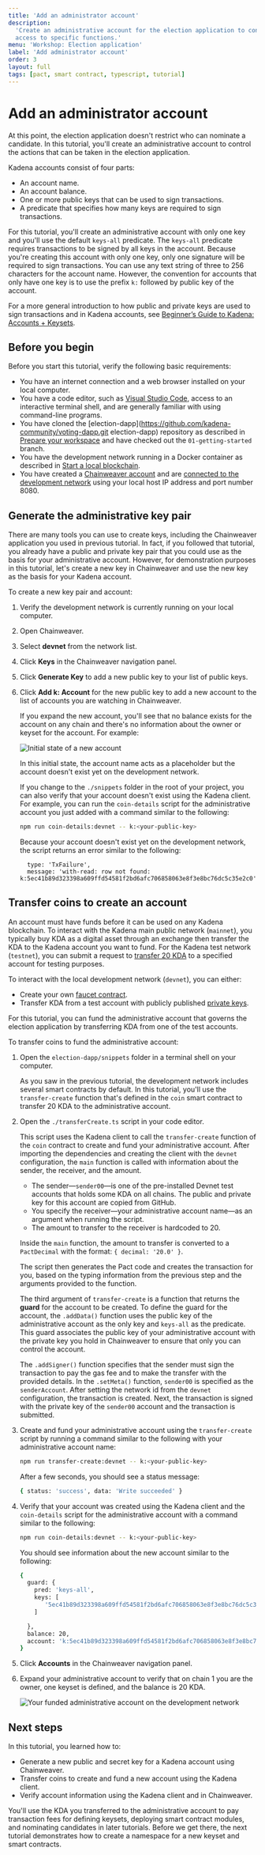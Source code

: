 ```yaml
---
title: 'Add an administrator account'
description:
  'Create an administrative account for the election application to control
  access to specific functions.'
menu: 'Workshop: Election application'
label: 'Add administrator account'
order: 3
layout: full
tags: [pact, smart contract, typescript, tutorial]
---
```


# Add an administrator account

At this point, the election application doesn't restrict who can nominate a
candidate. In this tutorial, you'll create an administrative account to control
the actions that can be taken in the election application.

Kadena accounts consist of four parts:

- An account name.
- An account balance.
- One or more public keys that can be used to sign transactions.
- A predicate that specifies how many keys are required to sign transactions.

For this tutorial, you'll create an administrative account with only one key and
you'll use the default `keys-all` predicate. The `keys-all` predicate requires
transactions to be signed by all keys in the account. Because you're creating
this account with only one key, only one signature will be required to sign
transactions. You can use any text string of three to 256 characters for the
account name. However, the convention for accounts that only have one key is to
use the prefix `k:` followed by public key of the account.

For a more general introduction to how public and private keys are used to sign
transactions and in Kadena accounts, see
[Beginner’s Guide to Kadena: Accounts + Keysets](/blogchain/2020/beginners-guide-to-kadena-accounts-keysets-2020-01-14).

## Before you begin

Before you start this tutorial, verify the following basic requirements:

- You have an internet connection and a web browser installed on your local
  computer.
- You have a code editor, such as
  [Visual Studio Code](https://code.visualstudio.com/download), access to an
  interactive terminal shell, and are generally familiar with using command-line
  programs.
- You have cloned the
  [election-dapp](https://github.com/kadena-community/voting-dapp.git
  election-dapp) repository as described in
  [Prepare your workspace](/build/guides/election-dapp-tutorial/prepare-your-workspace)
  and have checked out the `01-getting-started` branch.
- You have the development network running in a Docker container as described in
  [Start a local blockchain](/build/guides/election-dapp-tutorial/start-a-local-blockchain).
- You have created a
  [Chainweaver account](/build/guides/election-dapp-tutorial/start-a-local-blockchain#create-a-chainweaver-accounth-214253667)
  and are
  [connected to the development network](/build/guides/election-dapp-tutorial/start-a-local-blockchain#connect-to-the-development-networkh1207030923)
  using your local host IP address and port number 8080.

## Generate the administrative key pair

There are many tools you can use to create keys, including the Chainweaver
application you used in previous tutorial. In fact, if you followed that
tutorial, you already have a public and private key pair that you could use as
the basis for your administrative account. However, for demonstration purposes
in this tutorial, let's create a new key in Chainweaver and use the new key as
the basis for your Kadena account.

To create a new key pair and account:

1. Verify the development network is currently running on your local computer.

2. Open Chainweaver.

3. Select **devnet** from the network list.

4. Click **Keys** in the Chainweaver navigation panel.

5. Click **Generate Key** to add a new public key to your list of public keys.

6. Click **Add k: Account** for the new public key to add a new account to the
   list of accounts you are watching in Chainweaver.

   If you expand the new account, you'll see that no balance exists for the
   account on any chain and there's no information about the owner or keyset for
   the account. For example:

   ![Initial state of a new account](/assets/docs/election-workshop/new-admin-account.png)

   In this initial state, the account name acts as a placeholder but the account
   doesn't exist yet on the development network.

   If you change to the `./snippets` folder in the root of your project, you can
   also verify that your account doesn't exist using the Kadena client. For
   example, you can run the `coin-details` script for the administrative account
   you just added with a command similar to the following:

   ```bash
   npm run coin-details:devnet -- k:<your-public-key>
   ```

   Because your account doesn't exist yet on the development network, the script
   returns an error similar to the following:

   ```text
     type: 'TxFailure',
     message: 'with-read: row not found: k:5ec41b89d323398a609ffd54581f2bd6afc706858063e8f3e8bc76dc5c35e2c0',
   ```

## Transfer coins to create an account

An account must have funds before it can be used on any Kadena blockchain. To
interact with the Kadena main public network (`mainnet`), you typically buy KDA
as a digital asset through an exchange then transfer the KDA to the Kadena
account you want to fund. For the Kadena test network (`testnet`), you can
submit a request to [transfer 20 KDA](https://faucet.testnet.chainweb.com/) to a
specified account for testing purposes.

To interact with the local development network (`devnet`), you can either:

- Create your own
  [faucet contract](https://github.com/thomashoneyman/real-world-pact/tree/main/01-faucet-contract).
- Transfer KDA from a test account with publicly published
  [private keys](https://github.com/kadena-io/chainweb-node/blob/master/pact/genesis/devnet/keys.yaml).

For this tutorial, you can fund the administrative account that governs the
election application by transferring KDA from one of the test accounts.

To transfer coins to fund the administrative account:

1. Open the `election-dapp/snippets` folder in a terminal shell on your
   computer.

   As you saw in the previous tutorial, the development network includes several
   smart contracts by default. In this tutorial, you'll use the
   `transfer-create` function that's defined in the `coin` smart contract to
   transfer 20 KDA to the administrative account.

2. Open the `./transferCreate.ts` script in your code editor.

   This script uses the Kadena client to call the `transfer-create` function of
   the `coin` contract to create and fund your administrative account. After
   importing the dependencies and creating the client with the `devnet`
   configuration, the `main` function is called with information about the
   sender, the receiver, and the amount.

   - The sender—`sender00`—is one of the pre-installed Devnet test accounts that
     holds some KDA on all chains. The public and private key for this account
     are copied from GitHub.
   - You specify the receiver—your administrative account name—as an argument
     when running the script.
   - The amount to transfer to the receiver is hardcoded to 20.

   Inside the `main` function, the amount to transfer is converted to a
   `PactDecimal` with the format: `{ decimal: '20.0' }`.

   The script then generates the Pact code and creates the transaction for you,
   based on the typing information from the previous step and the arguments
   provided to the function.

   The third argument of `transfer-create` is a function that returns the
   **guard** for the account to be created. To define the guard for the account,
   the `.addData()` function uses the public key of the administrative account
   as the only key and `keys-all` as the predicate. This guard associates the
   public key of your administrative account with the private key you hold in
   Chainweaver to ensure that only you can control the account.

   The `.addSigner()` function specifies that the sender must sign the
   transaction to pay the gas fee and to make the transfer with the provided
   details. In the `.setMeta()` function, `sender00` is specified as the
   `senderAccount`. After setting the network id from the `devnet`
   configuration, the transaction is created. Next, the transaction is signed
   with the private key of the `sender00` account and the transaction is
   submitted.

3. Create and fund your administrative account using the `transfer-create`
   script by running a command similar to the following with your administrative
   account name:

   ```bash
   npm run transfer-create:devnet -- k:<your-public-key>
   ```

   After a few seconds, you should see a status message:

   ```bash
   { status: 'success', data: 'Write succeeded' }
   ```

4. Verify that your account was created using the Kadena client and the
   `coin-details` script for the administrative account with a command similar
   to the following:

   ```bash
   npm run coin-details:devnet -- k:<your-public-key>
   ```

   You should see information about the new account similar to the following:

   ```bash
   {
     guard: {
       pred: 'keys-all',
       keys: [
          '5ec41b89d323398a609ffd54581f2bd6afc706858063e8f3e8bc76dc5c35e2c0'
       ]

     },
     balance: 20,
     account: 'k:5ec41b89d323398a609ffd54581f2bd6afc706858063e8f3e8bc76dc5c35e2c0'
   }
   ```

5. Click **Accounts** in the Chainweaver navigation panel.

6. Expand your administrative account to verify that on chain 1 you are the
   owner, one keyset is defined, and the balance is 20 KDA.

   ![Your funded administrative account on the development network](/assets/docs/election-workshop/funded-account.png)

## Next steps

In this tutorial, you learned how to:

- Generate a new public and secret key for a Kadena account using Chainweaver.
- Transfer coins to create and fund a new account using the Kadena client.
- Verify account information using the Kadena client and in Chainweaver.

You'll use the KDA you transferred to the administrative account to pay
transaction fees for defining keysets, deploying smart contract modules, and
nominating candidates in later tutorials. Before we get there, the next tutorial
demonstrates how to create a namespace for a new keyset and smart contracts.
